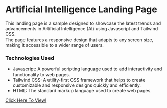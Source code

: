 <h1>Artificial Intelligence Landing Page</h1>

<p>This landing page is a sample designed to showcase the latest trends and advancements in Artificial Intelligence (AI) using Javascript and Tailwind CSS. <br>The page features a responsive design that adapts to any screen size, making it accessible to a wider range of users.</br></p>

<h3>Technologies Used</h3>
<ul><li>
Javascript: A powerful scripting language used to add interactivity and functionality to web pages.</li>
<li>Tailwind CSS: A utility-first CSS framework that helps to create customizable and responsive designs quickly and efficiently.</li>
<li>HTML: The standard markup language used to create web pages.</li>
</ul>

<a href="https://open-ai-future.netlify.app/">Click Here To View!</a>
